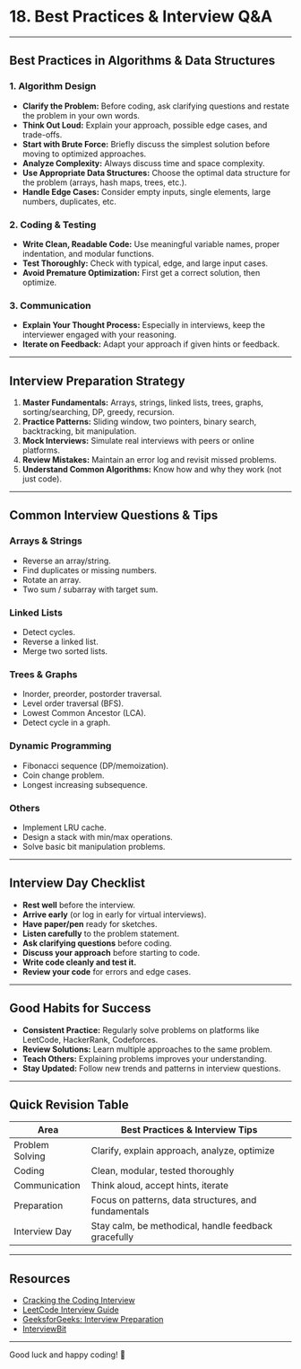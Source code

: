# 18. Best Practices & Interview Q&A

---

## Best Practices in Algorithms & Data Structures

### 1. Algorithm Design

- **Clarify the Problem:** Before coding, ask clarifying questions and restate the problem in your own words.
- **Think Out Loud:** Explain your approach, possible edge cases, and trade-offs.
- **Start with Brute Force:** Briefly discuss the simplest solution before moving to optimized approaches.
- **Analyze Complexity:** Always discuss time and space complexity.
- **Use Appropriate Data Structures:** Choose the optimal data structure for the problem (arrays, hash maps, trees, etc.).
- **Handle Edge Cases:** Consider empty inputs, single elements, large numbers, duplicates, etc.

### 2. Coding & Testing

- **Write Clean, Readable Code:** Use meaningful variable names, proper indentation, and modular functions.
- **Test Thoroughly:** Check with typical, edge, and large input cases.
- **Avoid Premature Optimization:** First get a correct solution, then optimize.

### 3. Communication

- **Explain Your Thought Process:** Especially in interviews, keep the interviewer engaged with your reasoning.
- **Iterate on Feedback:** Adapt your approach if given hints or feedback.

---

## Interview Preparation Strategy

1. **Master Fundamentals:** Arrays, strings, linked lists, trees, graphs, sorting/searching, DP, greedy, recursion.
2. **Practice Patterns:** Sliding window, two pointers, binary search, backtracking, bit manipulation.
3. **Mock Interviews:** Simulate real interviews with peers or online platforms.
4. **Review Mistakes:** Maintain an error log and revisit missed problems.
5. **Understand Common Algorithms:** Know how and why they work (not just code).

---

## Common Interview Questions & Tips

### Arrays & Strings

- Reverse an array/string.
- Find duplicates or missing numbers.
- Rotate an array.
- Two sum / subarray with target sum.

### Linked Lists

- Detect cycles.
- Reverse a linked list.
- Merge two sorted lists.

### Trees & Graphs

- Inorder, preorder, postorder traversal.
- Level order traversal (BFS).
- Lowest Common Ancestor (LCA).
- Detect cycle in a graph.

### Dynamic Programming

- Fibonacci sequence (DP/memoization).
- Coin change problem.
- Longest increasing subsequence.

### Others

- Implement LRU cache.
- Design a stack with min/max operations.
- Solve basic bit manipulation problems.

---

## Interview Day Checklist

- **Rest well** before the interview.
- **Arrive early** (or log in early for virtual interviews).
- **Have paper/pen** ready for sketches.
- **Listen carefully** to the problem statement.
- **Ask clarifying questions** before coding.
- **Discuss your approach** before starting to code.
- **Write code cleanly and test it.**
- **Review your code** for errors and edge cases.

---

## Good Habits for Success

- **Consistent Practice:** Regularly solve problems on platforms like LeetCode, HackerRank, Codeforces.
- **Review Solutions:** Learn multiple approaches to the same problem.
- **Teach Others:** Explaining problems improves your understanding.
- **Stay Updated:** Follow new trends and patterns in interview questions.

---

## Quick Revision Table

| Area             | Best Practices & Interview Tips                       |
|------------------|------------------------------------------------------|
| Problem Solving  | Clarify, explain approach, analyze, optimize         |
| Coding           | Clean, modular, tested thoroughly                    |
| Communication    | Think aloud, accept hints, iterate                   |
| Preparation      | Focus on patterns, data structures, and fundamentals |
| Interview Day    | Stay calm, be methodical, handle feedback gracefully |

---

## Resources

- [Cracking the Coding Interview](https://www.amazon.com/dp/0984782850)
- [LeetCode Interview Guide](https://leetcode.com/discuss/general-discussion/1126608/LeetCode-Interview-Guide)
- [GeeksforGeeks: Interview Preparation](https://www.geeksforgeeks.org/complete-interview-preparation-guide/)
- [InterviewBit](https://www.interviewbit.com/)

---

Good luck and happy coding! 🚀
